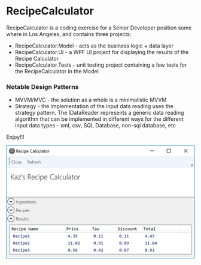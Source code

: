 # RecipeCalculator
RecipeCalculator is a coding exercise for a Senior Developer position some where in Los Angeles, and contains three projects:
<ul>
 <li>RecipeCalculator.Model - acts as the business logic + data layer</li>
 <li>RecipeCalculator.UI - a WPF UI project for displaying the results of the Recipe Calculator</li>
 <li>RecipeCalculator.Tests - unit testing project containing a few tests for the RecipeCalculator in the Model </li>
</ul> 

<h3>Notable Design Patterns </h3>
<ul>
 <li>MVVM/MVC - the solution as a whole is a minimalistic MVVM</li>
 <li>Strategy - the implementation of the input data reading uses the strategy pattern. The IDataReader represents a generic data reading algorithm that can be implemented in different ways for the different input data types - xml, csv, SQL Database, non-sql database, etc</li>
</ul>

Enjoy!!!

<img src='screenshot.PNG' />
